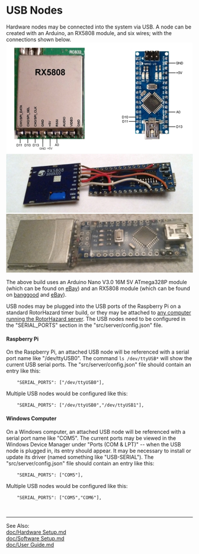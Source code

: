 # USB Nodes

Hardware nodes may be connected into the system via USB.  A node can be created with an Arduino, an RX5808 module, and six wires; with the connections shown below.
![USB node wiring](img/USB_node_wiring.jpg)
![USB node built1](img/USB_node_built1.jpg)
![USB node built2](img/USB_node_built2.jpg)

The above build uses an Arduino Nano V3.0 16M 5V ATmega328P module (which can be found on [eBay](https://www.ebay.com/sch/i.html?_nkw=Arduino+Nano+V3.0+16M+5V+ATmega328P)) and an RX5808 module (which can be found on [banggood](https://www.banggood.com/search/rx5808-module.html) and [eBay](https://www.ebay.com/sch/i.html?_nkw=rx5808+module)).

USB nodes may be plugged into the USB ports of the Raspberry Pi on a standard RotorHazard timer build, or they may be attached to [any computer running the RotorHazard server](Software%20Setup.md#otheros).  The USB nodes need to be configured in the "SERIAL_PORTS" section in the "src/server/config.json" file.

#### Raspberry Pi

On the Raspberry Pi, an attached USB node will be referenced with a serial port name like "/dev/ttyUSB0".  The command ```ls /dev/ttyUSB*``` will show the current USB serial ports.  The "src/server/config.json" file should contain an entry like this:
```
	"SERIAL_PORTS": ["/dev/ttyUSB0"],
```
Multiple USB nodes would be configured like this:
```
	"SERIAL_PORTS": ["/dev/ttyUSB0","/dev/ttyUSB1"],
```

#### Windows Computer

On a Windows computer, an attached USB node will be referenced with a serial port name like "COM5".  The current ports may be viewed in the Windows Device Manager under "Ports (COM & LPT)" -- when the USB node is plugged in, its entry should appear.  It may be necessary to install or update its driver (named something like "USB-SERIAL").  The "src/server/config.json" file should contain an entry like this:
```
	"SERIAL_PORTS": ["COM5"],
```
Multiple USB nodes would be configured like this:
```
	"SERIAL_PORTS": ["COM5","COM6"],
```

<br/>

-----------------------------

See Also:  
[doc/Hardware Setup.md](Hardware%20Setup.md)  
[doc/Software Setup.md](Software%20Setup.md)  
[doc/User Guide.md](User%20Guide.md)
